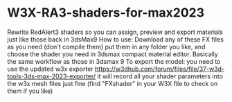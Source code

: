 # W3X-RA3-shaders-for-max2023
Rewrite RedAlert3 shaders so you can assign, preview and export materials just like those back in 3dsMax9
How to use:
Download any of these FX files as you need (don't compile them) put them in any folder you like,
and choose the shader you need in 3dsmax compact material editor.
Basically the same workflow as those in 3dsmax 9
To export the model: 
you need to use the updated w3x exporter
https://w3dhub.com/forum/files/file/37-w3d-tools-3ds-max-2023-exporter/
it will record all your shader parameters into the w3x mesh files just fine 
(find "FXshader" in your W3X file to check on them if you like)
